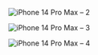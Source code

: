 
![iPhone 14 Pro Max – 2](https://github.com/ChicoState/UX-BudgetTravel/assets/111912181/fba79872-32da-425c-b6d7-43b38f961f70)

![iPhone 14 Pro Max – 3](https://github.com/ChicoState/UX-BudgetTravel/assets/111912181/fa7eefe1-57fe-4715-abd7-fa6d619f7e9e)

![iPhone 14 Pro Max – 4](https://github.com/ChicoState/UX-BudgetTravel/assets/111912181/cbc12efd-fdde-4126-be31-399b40880cf7)
